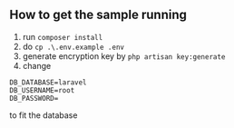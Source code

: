 ## How to get the sample running
1. run ```composer install```
2. do `cp .\.env.example .env`
3. generate encryption key by `php artisan key:generate` 
4. change 
```
DB_DATABASE=laravel
DB_USERNAME=root
DB_PASSWORD=
```
to fit the database
